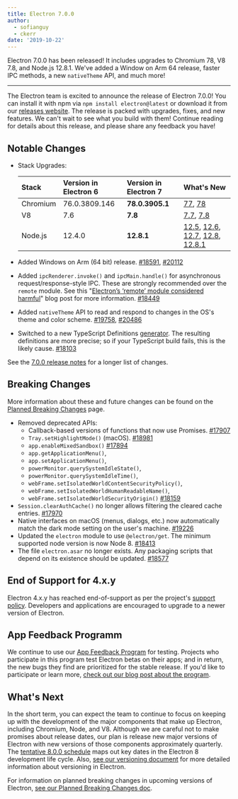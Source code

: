 ```yaml
---
title: Electron 7.0.0
author:
  - sofianguy
  - ckerr
date: '2019-10-22'
---
```


Electron 7.0.0 has been released! It includes upgrades to Chromium 78, V8 7.8, and Node.js 12.8.1. We've added a Window on Arm 64 release, faster IPC methods, a new `nativeTheme` API, and much more!

---

The Electron team is excited to announce the release of Electron 7.0.0! You can install it with npm via `npm install electron@latest` or download it from our [releases website](https://electronjs.org/releases/stable). The release is packed with upgrades, fixes, and new features. We can't wait to see what you build with them! Continue reading for details about this release, and please share any feedback you have!

## Notable Changes
 * Stack Upgrades:

   | Stack    | Version in Electron 6 | Version in Electron 7 | What's New                                                                                                                                                                                                                                                                |
   |:-------- |:--------------------- |:--------------------- |:------------------------------------------------------------------------------------------------------------------------------------------------------------------------------------------------------------------------------------------------------------------------- |
   | Chromium | 76.0.3809.146         | **78.0.3905.1**       | [77](https://developers.google.com/web/updates/2019/09/nic77), [78](https://developers.google.com/web/updates/2019/10/nic78)                                                                                                                                              |
   | V8       | 7.6                   | **7.8**               | [7.7](https://v8.dev/blog/v8-release-77), [7.8](https://v8.dev/blog/v8-release-78)                                                                                                                                                                                        |
   | Node.js  | 12.4.0                | **12.8.1**            | [12.5](https://nodejs.org/en/blog/release/v12.5.0/), [12.6](https://nodejs.org/en/blog/release/v12.6.0/), [12.7](https://nodejs.org/en/blog/release/v12.7.0/), [12.8](https://nodejs.org/en/blog/release/v12.8.0/), [12.8.1](https://nodejs.org/en/blog/release/v12.8.1/) |
 * Added Windows on Arm (64 bit) release. [#18591](https://github.com/electron/electron/pull/18591), [#20112](https://github.com/electron/electron/pull/20112)
 * Added `ipcRenderer.invoke()` and `ipcMain.handle()` for asynchronous request/response-style IPC. These are strongly recommended over the `remote` module. See this "[Electron’s ‘remote’ module considered harmful](https://medium.com/@nornagon/electrons-remote-module-considered-harmful-70d69500f31)" blog post for more information. [#18449](https://github.com/electron/electron/pull/18449)
 * Added `nativeTheme` API to read and respond to changes in the OS's theme and color scheme. [#19758](https://github.com/electron/electron/pull/19758), [#20486](https://github.com/electron/electron/pull/20486)
 * Switched to a new TypeScript Definitions [generator](https://github.com/electron/docs-parser). The resulting definitions are more precise; so if your TypeScript build fails, this is the likely cause. [#18103](https://github.com/electron/electron/pull/18103)

See the [7.0.0 release notes](https://github.com/electron/electron/releases/tag/v7.0.0) for a longer list of changes.

## Breaking Changes

More information about these and future changes can be found on the [Planned Breaking Changes](https://github.com/electron/electron/blob/master/docs/api/breaking-changes.md) page.

 * Removed deprecated APIs:
     * Callback-based versions of functions that now use Promises. [#17907](https://github.com/electron/electron/pull/17907)
     * `Tray.setHighlightMode()` (macOS). [#18981](https://github.com/electron/electron/pull/18981)
     * `app.enableMixedSandbox()` [#17894](https://github.com/electron/electron/pull/17894)
     * `app.getApplicationMenu()`,
     * `app.setApplicationMenu()`,
     * `powerMonitor.querySystemIdleState()`,
     * `powerMonitor.querySystemIdleTime()`,
     * `webFrame.setIsolatedWorldContentSecurityPolicy()`,
     * `webFrame.setIsolatedWorldHumanReadableName()`,
     * `webFrame.setIsolatedWorldSecurityOrigin()` [#18159](https://github.com/electron/electron/pull/18159)
 * `Session.clearAuthCache()` no longer allows filtering the cleared cache entries. [#17970](https://github.com/electron/electron/pull/17970)
 * Native interfaces on macOS (menus, dialogs, etc.) now automatically match the dark mode setting on the user's machine. [#19226](https://github.com/electron/electron/pull/19226)
 * Updated the `electron` module to use `@electron/get`.  The minimum supported node version is now Node 8. [#18413](https://github.com/electron/electron/pull/18413)
 * The file `electron.asar` no longer exists. Any packaging scripts that depend on its existence should be updated. [#18577](https://github.com/electron/electron/pull/18577)

## End of Support for 4.x.y

Electron 4.x.y has reached end-of-support as per the project's [support policy](https://electronjs.org/docs/tutorial/support#supported-versions). Developers and applications are encouraged to upgrade to a newer version of Electron.

## App Feedback Programm

We continue to use our [App Feedback Program](https://electronjs.org/blog/app-feedback-program) for testing. Projects who participate in this program test Electron betas on their apps; and in return, the new bugs they find are prioritized for the stable release. If you'd like to participate or learn more, [check out our blog post about the program](https://electronjs.org/blog/app-feedback-program).

## What's Next

In the short term, you can expect the team to continue to focus on keeping up with the development of the major components that make up Electron, including Chromium, Node, and V8. Although we are careful not to make promises about release dates, our plan is release new major versions of Electron with new versions of those components approximately quarterly. The [tentative 8.0.0 schedule](https://electronjs.org/docs/tutorial/electron-timelines) maps out key dates in the Electron 8 development life cycle. Also, [see our versioning document](https://electronjs.org/docs/tutorial/electron-versioning) for more detailed information about versioning in Electron.

For information on planned breaking changes in upcoming versions of Electron, [see our Planned Breaking Changes doc](https://github.com/electron/electron/blob/master/docs/api/breaking-changes.md).
